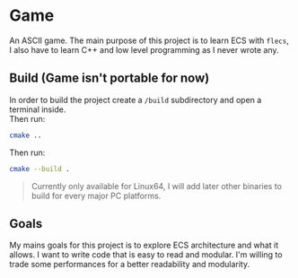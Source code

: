 # Game
An ASCII game. The main purpose of this project is to learn ECS with `flecs`, I also have to learn C++ and low level programming as I never wrote any.  

## Build (Game isn't portable for now)
In order to build the project create a `/build` subdirectory and open a terminal inside.  
Then run:
```bash
cmake ..
```  
Then run:
```bash
cmake --build .
```  

> Currently only available for Linux64, I will add later other binaries to build for every major PC platforms.  

## Goals
My mains goals for this project is to explore ECS architecture and what it allows. I want to write code that is easy to read and modular. I'm willing to trade some performances for a better readability and modularity.  


